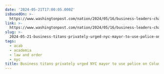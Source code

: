 ```yaml
---
date: '2024-05-21T17:00:05.000Z'
isBasedOn: >-
  https://www.washingtonpost.com/nation/2024/05/16/business-leaders-chat-group-eric-adams-columbia-protesters/
link: >-
  https://www.washingtonpost.com/nation/2024/05/16/business-leaders-chat-group-eric-adams-columbia-protesters/
slug: >-
  2024-05-21-business-titans-privately-urged-nyc-mayor-to-use-police-on-columbia-protest
tags:
  - acab
  - academia
  - law and order
  - nyc
title: Business titans privately urged NYC mayor to use police on Columbia protest
---
```

 
